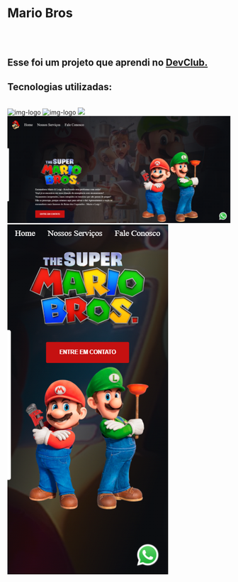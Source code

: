 <h1>Mario Bros</h1>
<br>
<br>
<h2>Esse foi um projeto que aprendi no <a href="https://rodolfomori.com.br/DevClub">DevClub.</a></h2>

<h2>Tecnologias utilizadas:</h2>
<br>
<img src="https://img.shields.io/badge/HTML5-E34F26?style=for-the-badge&logo=html5&logoColor=white" alt="img-logo" />
<img src="https://img.shields.io/badge/CSS3-1572B6?style=for-the-badge&logo=css3&logoColor=white" alt="img-logo" />
<img src="https://img.shields.io/badge/JavaScript-F7DF1E?style=for-the-badge&logo=javascript&logoColor=black" />

<img src="https://github.com/gabrieljesus18/Mario-Bros/blob/main/img/Captura%20de%20tela%202025-02-06%20111203.png?raw=true" />
<img src="https://github.com/gabrieljesus18/Mario-Bros/blob/main/img/Captura%20de%20tela%202025-02-06%20111301.png?raw=true" />
<img src="" />


